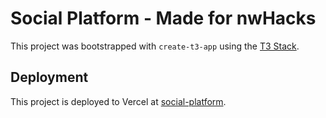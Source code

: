 # Social Platform - Made for nwHacks

This project was bootstrapped with `create-t3-app` using the [T3 Stack](https://create.t3.gg/).

## Deployment

This project is deployed to Vercel at [social-platform](https://social-platform.vercel.devmwang.com).
